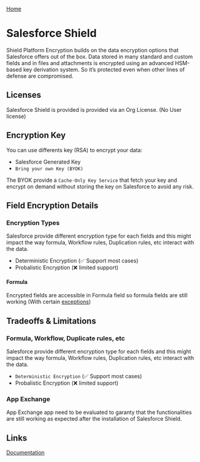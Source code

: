 [Home](../../README.md)
# Salesforce Shield
Shield Platform Encryption builds on the data encryption options that Salesforce offers out of the box. Data stored in many standard and custom fields and in files and attachments is encrypted using an advanced HSM-based key derivation system. So it’s protected even when other lines of defense are compromised.

## Licenses
Salesforce Shield is provided is provided via an Org License. (No User license)

## Encryption Key
You can use differents key (RSA) to encrypt your data:
- Salesforce Generated Key
- `Bring your own Key (BYOK)`

The BYOK provide a `Cache-Only Key Service` that fetch your key and encrypt on demand without storing the key on Salesforce to avoid any risk.

## Field Encryption Details

### Encryption Types
Salesforce provide different encryption type for each fields and this might impact the way formula, Workflow rules, Duplication rules, etc interact with the data.
- Deterministic Encryption  (✅ Support most cases)
- Probalistic Encryption (❌ limited support)

#### Formula
Encrypted fields are accessible in Formula field so formula fields are still working (With certain [exceptions](https://developer.salesforce.com/docs/atlas.en-us.securityImplGuide.meta/securityImplGuide/security_pe_formulas.htm))

## Tradeoffs & Limitations

### Formula, Workflow, Duplicate rules, etc
Salesforce provide different encryption type for each fields and this might impact the way formula, Workflow rules, Duplication rules, etc interact with the data.
- `Deterministic Encryption`  (✅ Support most cases)
- Probalistic Encryption (❌ limited support)

### App Exchange 
App Exchange app need to be evaluated to garanty that the functionalities are still working as expected after the installation of Salesforce Shield.


## Links
[Documentation](https://developer.salesforce.com/docs/atlas.en-us.securityImplGuide.meta/securityImplGuide/security_pe_overview.htm)
